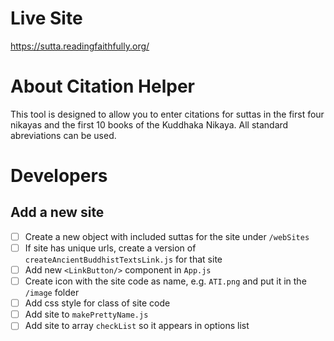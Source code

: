 # Live Site

https://sutta.readingfaithfully.org/

# About Citation Helper

This tool is designed to allow you to enter citations for suttas in the first four nikayas and the first 10 books of the Kuddhaka Nikaya. All standard abreviations can be used.

# Developers

## Add a new site

- [ ] Create a new object with included suttas for the site under `/webSites`
- [ ] If site has unique urls, create a version of `createAncientBuddhistTextsLink.js` for that site
- [ ] Add new `<LinkButton/>` component in `App.js`
- [ ] Create icon with the site code as name, e.g. `ATI.png` and put it in the `/image` folder
- [ ] Add css style for class of site code
- [ ] Add site to `makePrettyName.js`
- [ ] Add site to array `checkList` so it appears in options list
